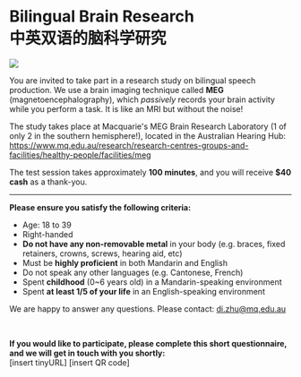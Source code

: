 # Bilingual Brain Research<br>中英双语的脑科学研究

![ ](https://www.mq.edu.au/__data/assets/image/0010/187570/MEG_banner_Paul-wright.gif)

You are invited to take part in a research study on bilingual speech production. 
We use a brain imaging technique called <b>MEG</b> (magnetoencephalography), which 
<i>passively</i> records your brain activity while you perform a task. It is like an MRI but without the noise!

The study takes place at Macquarie's MEG Brain Research Laboratory (1 of only 2 in the southern hemisphere!), located in the Australian Hearing Hub:<br>
https://www.mq.edu.au/research/research-centres-groups-and-facilities/healthy-people/facilities/meg

The test session takes approximately <b>100 minutes</b>, and you will receive <b>$40 cash</b> as a thank-you.

---

<b>Please ensure you satisfy the following criteria:</b>

* Age: 18 to 39
* Right-handed
* <b>Do not have any non-removable metal</b> in your body (e.g. braces, fixed retainers, crowns, screws, hearing aid, etc)
* Must be <b>highly proficient</b> in both Mandarin and English
* Do not speak any other languages (e.g. Cantonese, French)
* Spent <b>childhood</b> (0~6 years old) in a Mandarin-speaking environment
* Spent <b>at least 1/5 of your life</b> in an English-speaking environment

We are happy to answer any questions. Please contact: di.zhu@mq.edu.au

<br>

<b>If you would like to participate, please complete this short questionnaire, and we will get in touch with you shortly:</b><br>
[insert tinyURL]	[insert QR code]
